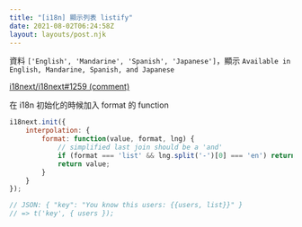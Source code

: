 ```yaml
---
title: "[i18n] 顯示列表 listify"
date: 2021-08-02T06:24:58Z
layout: layouts/post.njk
---
```


資料 `['English', 'Mandarine', 'Spanish', 'Japanese']`，顯示 `Available in English, Mandarine, Spanish, and Japanese`

[i18next/i18next#1259 (comment)](https://github.com/i18next/i18next/issues/1259#issuecomment-498955219)

在 i18n 初始化的時候加入 format 的 function

```js
i18next.init({
    interpolation: {
        format: function(value, format, lng) {
            // simplified last join should be a 'and'
            if (format === 'list' && lng.split('-')[0] === 'en') return value.join(`,`); 
            return value;
        }
    }
});

// JSON: { "key": "You know this users: {{users, list}}" }
// => t('key', { users }); 
```

